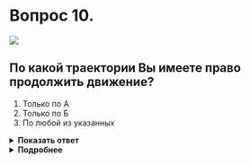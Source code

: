 # Вопрос 10.

![](https://s.drom.ru/i24227/pdd/tickets/2016/1542608842.jpg)

## По какой траектории Вы имеете право продолжить движение?

1. Только по А
2. Только по Б
3. По любой из указанных

<details>
<summary><b>Показать ответ</b></summary>
Правильный ответ: 2
</details>
<details>
<summary><b>Подробнее</b></summary>
Водители, поворачивающие на дорогу, обозначенную знаком 5.10 «Выезд на дорогу с реверсивным движением», должны двигаться по крайней правой полосе. В данной ситуации по траектории «Б». Перестроение разрешается только после того, как водитель убедится, что движение в данном направлении разрешается и по другим полосам.
(Пункт 9.8 ПДД)
</details>
